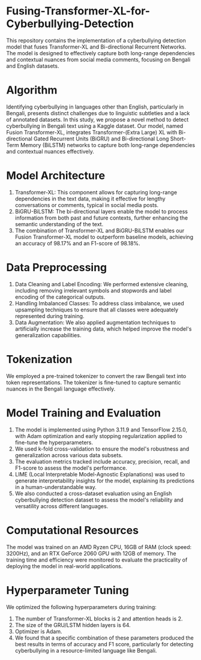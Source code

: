 # Fusing-Transformer-XL-for-Cyberbullying-Detection
This repository contains the implementation of a cyberbullying detection model that fuses Transformer-XL and Bi-directional Recurrent Networks. The model is designed to effectively capture both long-range dependencies and contextual nuances from social media comments, focusing on Bengali and English datasets. 

# Algorithm
  Identifying cyberbullying in languages other than English, particularly in Bengali, presents distinct challenges due to linguistic subtleties and a lack of annotated datasets. In this study, we propose a novel method to detect cyberbullying in Bengali text using a Kaggle dataset. Our model, named Fusion Transformer-XL, integrates Transformer-(Extra Large) XL with Bi-directional Gated Recurrent Units (BiGRU) and Bi-directional Long Short-Term Memory (BiLSTM) networks to capture both long-range dependencies and contextual nuances effectively.

# Model Architecture
  1. Transformer-XL:  This component allows for capturing long-range dependencies in the text data, making it effective for lengthy conversations or comments, typical in social media posts.
  2. BiGRU-BiLSTM: The bi-directional layers enable the model to process information from both past and future contexts, further enhancing the semantic understanding of the text.
  3. The combination of Transformer-XL and BiGRU-BiLSTM enables our Fusion Transformer-XL model to outperform baseline models, achieving an accuracy of 98.17% and an F1-score of 98.18%.

# Data Preprocessing
   1. Data Cleaning and Label Encoding: We performed extensive cleaning, including removing irrelevant symbols and stopwords and label encoding of the categorical outputs.
   2. Handling Imbalanced Classes: To address class imbalance, we used upsampling techniques to ensure that all classes were adequately represented during training.
   3. Data Augmentation: We also applied augmentation techniques to artificially increase the training data, which helped improve the model's generalization capabilities.

# Tokenization
  We employed a pre-trained tokenizer to convert the raw Bengali text into token representations. The tokenizer is fine-tuned to capture semantic nuances in the Bengali language effectively.
# Model Training and Evaluation
  1. The model is implemented using Python 3.11.9 and TensorFlow 2.15.0, with Adam optimization and early stopping regularization applied to fine-tune the hyperparameters.
  2. We used k-fold cross-validation to ensure the model's robustness and generalization across various data subsets.
  3. The evaluation metrics tracked include accuracy, precision, recall, and F1-score to assess the model's performance.
  4. LIME (Local Interpretable Model-Agnostic Explanations) was used to generate interpretability insights for the model, explaining its predictions in a human-understandable way.
  5. We also conducted a cross-dataset evaluation using an English cyberbullying detection dataset to assess the model's reliability and versatility across different languages.

# Computational Resources
The model was trained on an AMD Ryzen CPU, 16GB of RAM (clock speed: 3200Hz), and an RTX GeForce 2060 GPU with 12GB of memory. The training time and efficiency were monitored to evaluate the practicality of deploying the model in real-world applications.

# Hyperparameter Tuning
We optimized the following hyperparameters during training:
  1. The number of Transformer-XL blocks is 2 and attention heads is 2.
  2. The size of the GRU/LSTM hidden layers is 64.
  3. Optimizer is Adam.
  4. We found that a specific combination of these parameters produced the best results in terms of accuracy and F1 score, particularly for detecting cyberbullying in a resource-limited language like Bengali.

